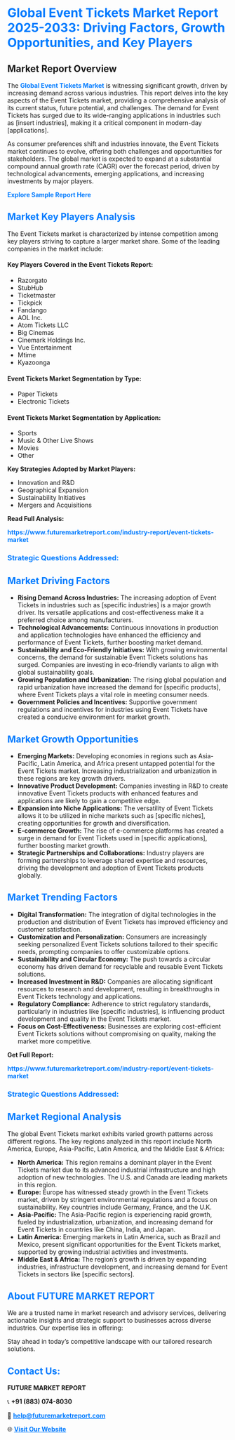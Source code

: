 <h1 style="color: #007BFF;">Global Event Tickets Market Report 2025-2033: Driving Factors, Growth Opportunities, and Key Players</h1>

<section id="overview">
<h2>Market Report Overview</h2>
<p>The <a href="https://www.futuremarketreport.com/industry-report/event-tickets-market" style="color: #007BFF; text-decoration: none;"><strong>Global Event Tickets Market</strong></a> is witnessing significant growth, driven by increasing demand across various industries. This report delves into the key aspects of the Event Tickets market, providing a comprehensive analysis of its current status, future potential, and challenges. The demand for Event Tickets has surged due to its wide-ranging applications in industries such as [insert industries], making it a critical component in modern-day [applications].</p>
<p>As consumer preferences shift and industries innovate, the Event Tickets market continues to evolve, offering both challenges and opportunities for stakeholders. The global market is expected to expand at a substantial compound annual growth rate (CAGR) over the forecast period, driven by technological advancements, emerging applications, and increasing investments by major players.</p>
</section>

<section id="overview">
<p><a href="https://www.futuremarketreport.com/request-sample/reportId=51344" style="color: #007BFF; text-decoration: none;"><strong>Explore Sample Report Here</strong></a></p>
</section>

<section id="key-players">
<h2 style="color: #007BFF;">Market Key Players Analysis</h2>
<p>The Event Tickets market is characterized by intense competition among key players striving to capture a larger market share. Some of the leading companies in the market include:</p>
<h4>Key Players Covered in the Event Tickets Report:</h4>
<ul><li>Razorgato</li><li>StubHub</li><li>Ticketmaster</li><li>Tickpick</li><li>Fandango</li><li>AOL Inc.</li><li>Atom Tickets LLC</li><li>Big Cinemas</li><li>Cinemark Holdings Inc.</li><li>Vue Entertainment</li><li>Mtime</li><li>Kyazoonga</li></ul>
<h4>Event Tickets Market Segmentation by Type:</h4>
<ul><li>Paper Tickets</li><li>Electronic Tickets</li></ul>

<h4>Event Tickets Market Segmentation by Application:</h4>
<ul><li>Sports</li><li>Music &amp; Other Live Shows</li><li>Movies</li><li>Other</li></ul>
<p><strong>Key Strategies Adopted by Market Players:</strong></p>
<ul>
<li>Innovation and R&D</li>
<li>Geographical Expansion</li>
<li>Sustainability Initiatives</li>
<li>Mergers and Acquisitions</li>
</ul>
</section>

<section>
<p><strong>Read Full Analysis: </strong></p><a href="https://www.futuremarketreport.com/industry-report/event-tickets-market" style="color: #007BFF; text-decoration: none;"><strong>https://www.futuremarketreport.com/industry-report/event-tickets-market</strong></a>
<h3 style="color: #007BFF;">Strategic Questions Addressed:</h3>
</section>

<section id="driving-factors">
<h2 style="color: #007BFF;">Market Driving Factors</h2>
<ul>
<li><strong>Rising Demand Across Industries:</strong> The increasing adoption of Event Tickets in industries such as [specific industries] is a major growth driver. Its versatile applications and cost-effectiveness make it a preferred choice among manufacturers.</li>
<li><strong>Technological Advancements:</strong> Continuous innovations in production and application technologies have enhanced the efficiency and performance of Event Tickets, further boosting market demand.</li>
<li><strong>Sustainability and Eco-Friendly Initiatives:</strong> With growing environmental concerns, the demand for sustainable Event Tickets solutions has surged. Companies are investing in eco-friendly variants to align with global sustainability goals.</li>
<li><strong>Growing Population and Urbanization:</strong> The rising global population and rapid urbanization have increased the demand for [specific products], where Event Tickets plays a vital role in meeting consumer needs.</li>
<li><strong>Government Policies and Incentives:</strong> Supportive government regulations and incentives for industries using Event Tickets have created a conducive environment for market growth.</li>
</ul>
</section>

<section id="growth-opportunities">
<h2 style="color: #007BFF;">Market Growth Opportunities</h2>
<ul>
<li><strong>Emerging Markets:</strong> Developing economies in regions such as Asia-Pacific, Latin America, and Africa present untapped potential for the Event Tickets market. Increasing industrialization and urbanization in these regions are key growth drivers.</li>
<li><strong>Innovative Product Development:</strong> Companies investing in R&D to create innovative Event Tickets products with enhanced features and applications are likely to gain a competitive edge.</li>
<li><strong>Expansion into Niche Applications:</strong> The versatility of Event Tickets allows it to be utilized in niche markets such as [specific niches], creating opportunities for growth and diversification.</li>
<li><strong>E-commerce Growth:</strong> The rise of e-commerce platforms has created a surge in demand for Event Tickets used in [specific applications], further boosting market growth.</li>
<li><strong>Strategic Partnerships and Collaborations:</strong> Industry players are forming partnerships to leverage shared expertise and resources, driving the development and adoption of Event Tickets products globally.</li>
</ul>
</section>

<section id="trending-factors">
<h2 style="color: #007BFF;">Market Trending Factors</h2>
<ul>
<li><strong>Digital Transformation:</strong> The integration of digital technologies in the production and distribution of Event Tickets has improved efficiency and customer satisfaction.</li>
<li><strong>Customization and Personalization:</strong> Consumers are increasingly seeking personalized Event Tickets solutions tailored to their specific needs, prompting companies to offer customizable options.</li>
<li><strong>Sustainability and Circular Economy:</strong> The push towards a circular economy has driven demand for recyclable and reusable Event Tickets solutions.</li>
<li><strong>Increased Investment in R&D:</strong> Companies are allocating significant resources to research and development, resulting in breakthroughs in Event Tickets technology and applications.</li>
<li><strong>Regulatory Compliance:</strong> Adherence to strict regulatory standards, particularly in industries like [specific industries], is influencing product development and quality in the Event Tickets market.</li>
<li><strong>Focus on Cost-Effectiveness:</strong> Businesses are exploring cost-efficient Event Tickets solutions without compromising on quality, making the market more competitive.</li>
</ul>
</section>

<section>
<p><strong>Get Full Report: </strong></p><a href="https://www.futuremarketreport.com/industry-report/event-tickets-market" style="color: #007BFF; text-decoration: none;"><strong>https://www.futuremarketreport.com/industry-report/event-tickets-market</strong></a>
<h3 style="color: #007BFF;">Strategic Questions Addressed:</h3>
</section>


<section id="regional-analysis">
<h2 style="color: #007BFF;">Market Regional Analysis</h2>
<p>The global Event Tickets market exhibits varied growth patterns across different regions. The key regions analyzed in this report include North America, Europe, Asia-Pacific, Latin America, and the Middle East & Africa:</p>
<ul>
<li><strong>North America:</strong> This region remains a dominant player in the Event Tickets market due to its advanced industrial infrastructure and high adoption of new technologies. The U.S. and Canada are leading markets in this region.</li>
<li><strong>Europe:</strong> Europe has witnessed steady growth in the Event Tickets market, driven by stringent environmental regulations and a focus on sustainability. Key countries include Germany, France, and the U.K.</li>
<li><strong>Asia-Pacific:</strong> The Asia-Pacific region is experiencing rapid growth, fueled by industrialization, urbanization, and increasing demand for Event Tickets in countries like China, India, and Japan.</li>
<li><strong>Latin America:</strong> Emerging markets in Latin America, such as Brazil and Mexico, present significant opportunities for the Event Tickets market, supported by growing industrial activities and investments.</li>
<li><strong>Middle East & Africa:</strong> The region’s growth is driven by expanding industries, infrastructure development, and increasing demand for Event Tickets in sectors like [specific sectors].</li>
</ul>
</section>

<footer>
<h2 style="color: #007BFF;">About FUTURE MARKET REPORT</h2>
<p>We are a trusted name in market research and advisory services, delivering actionable insights and strategic support to businesses across diverse industries. Our expertise lies in offering:</p>

<p>Stay ahead in today’s competitive landscape with our tailored research solutions.</p>

<h2 style="color: #007BFF;">Contact Us:</h2>
<p><strong>FUTURE MARKET REPORT</strong></p>
<p>📞 <strong>+91 (883) 074-8030</strong></p>
<p>📧 <strong><a href="mailto:help@futuremarketreport.com" style="color: #007BFF;">help@futuremarketreport.com</a></strong></p>
<p>🌐 <strong><a href="https://www.futuremarketreport.com/" style="color: #007BFF;">Visit Our Website</a></strong></p>
</footer>